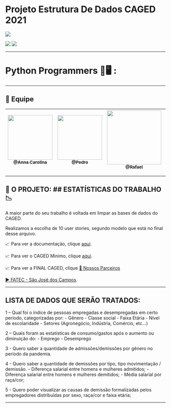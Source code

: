 # Projeto Estrutura De Dados CAGED 2021

<p><img src="https://img.shields.io/badge/Menu%20Principal-Projeto%20Em%20Construção-yellow?style=for-the-badge&logo=appveyor"></p>
<p>
<img src="https://img.shields.io/badge/Tecnologias-Python-blueviolet">
<img src="https://img.shields.io/badge/Tecnologia-Jupyter Notebook-blueviolet">
</p>

 
 --------------------------------------------------------------------------------------------------------------------

<p><h1>Python Programmers 📖🖥️ :</h1></p>
 
 --------------------------------------------------------------------------------------------------------------------
## 	:handshake: Equipe

[<img src="https://github.com/developersapi/LMSApp/blob/main/anna.jpeg" width=140 > <br> <sub> @Anna Carolina </sub>](https://github.com/AnnaCMendes)| [<img src="https://github.com/developersapi/LMSApp/blob/main/pedrofs.jpg" width=140 > <br> <sub> @Pedro  </sub>](https://github.com/PedroSilva201) | [<img  src="https://avatars.githubusercontent.com/u/67149165?v=4" width=170 > <br> <sub> @Rafael </sub>](https://github.com/Rafael-BD) | [<img src="https://github.com/developersapi/LMSApp/blob/main/rafael.jpg" width=140 > <br> <sub> @Rafael </sub>](https://github.com/rafaeldossper)|[<img src="https://avatars.githubusercontent.com/u/64873345?v=4" width=170 > <br> <sub> @Camila </sub>](https://github.com/camilaffpacheco)|
 | :---: |:---:|:---:|:---:|:---:|
 
 
 
 --------------------------------------------------------------------------------------------------------------------
## :microscope: O PROJETO:  ## ESTATÍSTICAS DO TRABALHO 📉

 A maior parte do seu trabalho é voltada em limpar as bases de dados do CAGED.
 <p>
 Realizamos a escolha de 10 user stories, segundo modelo que está no final desse arquivo.</p>
 <p>
 <p align="justify">
                     📈 Para ver a documentação, clique <a href="https://www.dropbox.com/s/6lnmpuyqpk5gjnn/ED%20Trabalho%20de%20An%C3%A1lise%20de%20Dados%20P%C3%BAblicos%20CAGED.pdf?dl=0">aqui</a>.
              </p>
 <p align="justify">
                     📈 Para ver o CAGED Minimo, clique <a href="https://www.dropbox.com/s/738p3ixuyj2b0uo/CAGED%20Minimo.txt?dl=0">aqui</a>.
              </p>              
  <p align="justify">
                     📈 Para ver a FINAL CAGED, clique <a href="https://www.dropbox.com/s/nqjdr1kz6r5mx97/FINAL%20CAGED.txt?dl=0>aqui</a>.
              </p>
 --------------------------------------------------------------------------------------------------------------------
 
## 	🏬 Nossos Parceiros

  <p align="justify">
                     ▶️  <a href="http://fatecsjc-prd.azurewebsites.net/">FATEC - São José dos Campos</a>.
              </p>
              
              
 --------------------------------------------------------------------------------------------------------------------
 
 
## LISTA DE DADOS QUE SERÃO TRATADOS: 

1 – Qual foi o índice de pessoas empregadas e desempregadas em certo período, categorizadas por: 
	- Gênero 
	- Classe social 
	- Faixa Etária 
	- Nível de escolaridade 
	- Setores (Agronegócio, Indústria, Comércio, etc...) 

2 – Quais foram as estatísticas de consumo/gastos após o aumento ou diminuição do: 
	- Emprego 
	- Desemprego 

3 - Quero saber a quantidade de admissões/demissões por gênero no período da pandemia.

4 - Quero saber a quantidade de demissões por tipo, tipo movimentação / demissão.
	- Diferença salarial entre homens e mulheres admitidos;
    	- Diferença salarial entre homens e mulheres demitidos;
    	- Média salarial por raça/cor;
    

5 - Quero poder visualizar as causas de demissão formalizadas pelos empregadores distribuídas por sexo, raça/cor e faixa etária;

--------------------------------------------------------------------------------------------------------------------

